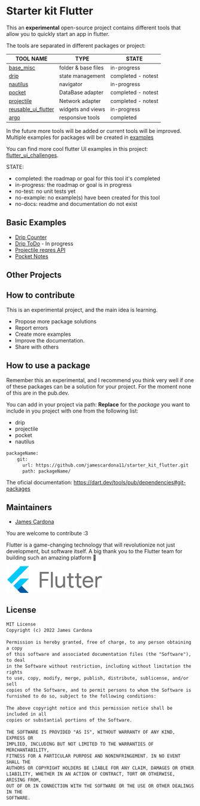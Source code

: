 # Starter kit Flutter

This an **experimental** open-source project contains different tools that allow you to quickly start an app in flutter.

The tools are separated in different packages or project:

| TOOL NAME                                  | TYPE                | STATE                          |
| ------------------------------------------ | ------------------- | ------------------------------ |
| [base_misc][base_misc]                     | folder & base files | in-progress                    |
| [drip][drip]                               | state management    | completed - notest             |
| [nautilus][nautilus]                       | navigator           | in-progress                    |
| [pocket][pocket]                           | DataBase adapter    | completed - notest             |
| [projectile][projectile]                   | Network adapter     | completed - notest             |
| [reusable_ui_flutter][reusable_ui_flutter] | widgets and views   | in-progress                    |
| [argo][argo]                               | responsive tools    | completed                      |

In the future more tools will be added or current tools will be improved.
Multiple examples for packages will be created in [examples][examples]

You can find more cool flutter UI examples in this project: [flutter_ui_challenges][flutter_ui_challenges].


STATE:

* completed: the roadmap or goal for this tool it's completed
* in-progress: the roadmap or goal is in progress
* no-test: no unit tests yet
* no-example: no example(s) have been created for this tool
* no-docs: readme and documentation do not exist

## Basic Examples

* [Drip Counter](https://github.com/jamescardona11/starter_kit_flutter/tree/main/examples/drip_counter)
* [Drip ToDo](https://github.com/jamescardona11/starter_kit_flutter/tree/main/examples/drip_todo) - In progress
* [Projectile reqres API](https://github.com/jamescardona11/starter_kit_flutter/tree/main/examples/projectile_reqres_api)
* [Pocket Notes](https://github.com/jamescardona11/starter_kit_flutter/tree/main/examples/pocket_notes)

## Other Projects



## How to contribute
This is an experimental project, and the main idea is learning. 
- Propose more package solutions
- Report errors
- Create more examples
- Improve the documentation.
- Share with others

## How to use a package

Remember this an experimental, and I recommend you think very well if one of these packages can be a solution for your project. For the moment none of this are in the pub.dev. 


You can add in your project via path:
**Replace** for the *package* you want to include in you project with one from the following list:
- drip
- projectile
- pocket
- nautilus

```
packageName:
    git:
      url: https://github.com/jamescardona11/starter_kit_flutter.git
      path: packageName/
```
The oficial documentation:
https://dart.dev/tools/pub/dependencies#git-packages




## Maintainers

- [James Cardona](https://github.com/jamescardona11)

You are welcome to contribute :3


Flutter is a game-changing technology that will revolutionize not just development, but software itself. A big thank you to the Flutter team for building such an amazing platform 💙 

<a href="https://github.com/flutter/flutter">
  <img alt="Flutter"
       src="https://github.com/jamescardona11/argo/blob/main/img/flutter_logo.png?raw=true" />
</a>


## License

    MIT License
    Copyright (c) 2022 James Cardona
    
    Permission is hereby granted, free of charge, to any person obtaining a copy
    of this software and associated documentation files (the "Software"), to deal
    in the Software without restriction, including without limitation the rights
    to use, copy, modify, merge, publish, distribute, sublicense, and/or sell
    copies of the Software, and to permit persons to whom the Software is
    furnished to do so, subject to the following conditions:
    
    The above copyright notice and this permission notice shall be included in all
    copies or substantial portions of the Software.
    
    THE SOFTWARE IS PROVIDED "AS IS", WITHOUT WARRANTY OF ANY KIND, EXPRESS OR
    IMPLIED, INCLUDING BUT NOT LIMITED TO THE WARRANTIES OF MERCHANTABILITY,
    FITNESS FOR A PARTICULAR PURPOSE AND NONINFRINGEMENT. IN NO EVENT SHALL THE
    AUTHORS OR COPYRIGHT HOLDERS BE LIABLE FOR ANY CLAIM, DAMAGES OR OTHER
    LIABILITY, WHETHER IN AN ACTION OF CONTRACT, TORT OR OTHERWISE, ARISING FROM,
    OUT OF OR IN CONNECTION WITH THE SOFTWARE OR THE USE OR OTHER DEALINGS IN THE
    SOFTWARE.

[//]: #Ref
[base_misc]: https://github.com/jamescardona11/starter_kit_flutter/tree/main/base_misc
[drip]: https://github.com/jamescardona11/starter_kit_flutter/tree/main/drip
[nautilus]: https://github.com/jamescardona11/starter_kit_flutter/tree/main/nautilus
[pocket]: https://github.com/jamescardona11/starter_kit_flutter/tree/main/pocket
[projectile]: https://github.com/jamescardona11/starter_kit_flutter/tree/main/projectile
[reusable_ui_flutter]: https://github.com/jamescardona11/starter_kit_flutter/tree/main/reusable_ui_flutter
[examples]: https://github.com/jamescardona11/starter_kit_flutter/tree/main/examples

[flutter_ui_challenges]: https://github.com/jamescardona11/flutter_ui_challenges
[argo]: https://github.com/jamescardona11/argo